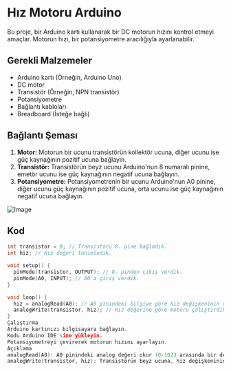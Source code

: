 # Hız Motoru Arduino

Bu proje, bir Arduino kartı kullanarak bir DC motorun hızını kontrol etmeyi amaçlar. Motorun hızı, bir potansiyometre aracılığıyla ayarlanabilir.

## Gerekli Malzemeler

* Arduino kartı (Örneğin, Arduino Uno)
* DC motor
* Transistör (Örneğin, NPN transistör)
* Potansiyometre
* Bağlantı kabloları
* Breadboard (İsteğe bağlı)

## Bağlantı Şeması

1. **Motor:** Motorun bir ucunu transistörün kollektör ucuna, diğer ucunu ise güç kaynağının pozitif ucuna bağlayın.
2. **Transistör:** Transistörün beyz ucunu Arduino'nun 8 numaralı pinine, emetör ucunu ise güç kaynağının negatif ucuna bağlayın.
3. **Potansiyometre:** Potansiyometrenin bir ucunu Arduino'nun A0 pinine, diğer ucunu güç kaynağının pozitif ucuna, orta ucunu ise güç kaynağının negatif ucuna bağlayın.
	
![Image](https://github.com/user-attachments/assets/c9783757-9357-4daf-916c-69455e33142d)

## Kod

```c++
int transistor = 8; // Transistörü 8. pine bağladık.
int hiz; // Hız değeri tanımladık.

void setup() {
  pinMode(transistor, OUTPUT); // 8. pinden çıkış verdik.
  pinMode(A0, INPUT); // A0'a giriş verdik.
}

void loop() {
  hiz = analogRead(A0); // A0 pinindeki bilgiye göre hız değişkeninin değerini bulduk.
  analogWrite(transistor, hiz); // Hız değerine göre motoru çalıştırdık.
}
Çalıştırma
Arduino kartınızı bilgisayara bağlayın.
Kodu Arduino IDE'sine yükleyin.
Potansiyometreyi çevirerek motorun hızını ayarlayın.
Açıklama
analogRead(A0): A0 pinindeki analog değeri okur (0-1023 arasında bir değer).
analogWrite(transistor, hiz): Transistörün beyz ucuna, hiz değişkeninin değerine göre bir PWM sinyali gönderir. Bu sinyal, motorun hızını kontrol eder.

